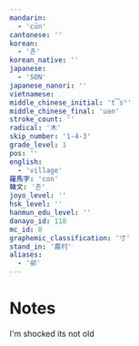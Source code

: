 ```yaml
---
mandarin:
  - 'cūn'
cantonese: ''
korean:
  - '촌'
korean_native: ''
japanese:
  - 'SON'
japanese_nanori: ''
vietnamese:
middle_chinese_initial: 't͡sʰ'
middle_chinese_final: 'uən'
stroke_count: ''
radical: '木'
skip_number: '1-4-3'
grade_level: 1
pos: ''
english:
  - 'village'
羅馬字: 'con'
韓文: '촌'
joyo_level: ''
hsk_level: ''
hanmun_edu_level: ''
danayo_id: 118
mc_id: 0
graphemic_classification: '寸'
stand_in: '農村'
aliases:
  - '邨'
---
```


# Notes
I'm shocked its not old
